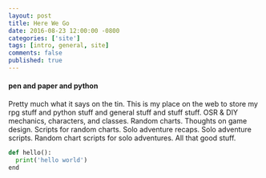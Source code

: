 ```yaml
---
layout: post
title: Here We Go
date: 2016-08-23 12:00:00 -0800
categories: ['site']
tags: [intro, general, site]
comments: false
published: true
---
```


#### pen and paper and python

Pretty much what it says on the tin. This is my place on the web to store my rpg stuff and python stuff and general stuff and stuff stuff. OSR & DIY mechanics, characters, and classes. Random charts. Thoughts on game design. Scripts for random charts. Solo adventure recaps. Solo adventure scripts. Random chart scripts for solo adventures. All that good stuff.

```python
def hello():
  print('hello world')
end
```
